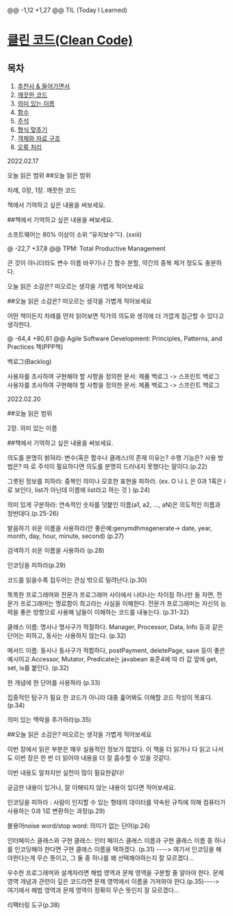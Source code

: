 @@ -1,12 +1,27 @@
TIL (Today I Learned)

# [클린 코드(Clean Code)](http://www.yes24.com/Product/Search?domain=ALL&query=%ED%81%B4%EB%A6%B0%EC%BD%94%EB%93%9C&hashNm=%ED%81%B4%EB%A6%B0%EC%BD%94%EB%93%9C)

## 목차
1. [추천사 & 들어가면서](#추천사-&-들어가면서)
2. [깨끗한 코드](#1장-깨끗한-코드)
3. [의미 있는 이름](#2장-의미-있는-이름)
4. [함수](#3장-함수)
5. [주석](#4장-주석)
6. [형식 맞추기](#5장-형식-맞추기)
7. [객체와 자료 구조](#6장-객체와-자료-구조)
8. [오류 처리](#7장-오류-처리)



2022.02.17

오늘 읽은 범위
##오늘 읽은 범위

차례, 0장, 1장. 깨끗한 코드

책에서 기억하고 싶은 내용을 써보세요.

##책에서 기억하고 싶은 내용을 써보세요.

소프트웨어는 80% 이상이 소위 “유지보수”다. (xxiii)

@ -22,7 +37,8 @@ TPM: Total Productive Management

큰 것이 아니더라도 변수 이름 바꾸기나 긴 함수 분할, 약간의 중복 제거 정도도 충분하다.

오늘 읽은 소감은? 떠오르는 생각을 가볍게 적어보세요

##오늘 읽은 소감은? 떠오르는 생각을 가볍게 적어보세요

어떤 책이든지 차례를 먼저 읽어보면 작가의 의도와 생각에 더 가깝게 접근할 수 있다고 생각한다.

@ -64,4 +80,61 @@ Agile Software Development: Principles, Patterns, and Practices 책(PPP책)

백로그(Backlog)

사용자를 조사하여 구현해야 할 사항을 정의한 문서: 제품 백로그 -> 스프린트 백로그
사용자를 조사하여 구현해야 할 사항을 정의한 문서: 제품 백로그 -> 스프린트 백로그




2022.02.20

##오늘 읽은 범위

2장. 의미 있는 이름


##책에서 기억하고 싶은 내용을 써보세요.

의도를 분명히 밝혀라: 변수(혹은 함수나 클래스)의 존재 이유는? 수행 기능은? 사용 방법은? 따 로 주석이 필요하다면 의도를 분명히 드러내지 못했다는 말이다.(p.22)

그릇된 정보를 피하라: 중복인 의미나 모호한 표현을 피하라. (ex. O 나 L 은 0과 1혹은 i로 보인다, list가 아닌데 이름에 list라고 하는 것 ) (p.24)

의미 있게 구분하라: 연속적인 숫자를 덧붙인 이름(a1, a2, …, aN)은 의도적인 이름과 정반대다.(p.25-26)

발음하기 쉬운 이름을 사용하라(안 좋은예:genymdhmsgenerate-> date, year, month, day, hour, minute, second) (p.27)

검색하기 쉬운 이름을 사용하라 (p.28)

인코딩을 피하라(p.29)

코드를 읽을수록 접두어는 관심 밖으로 밀려난다.(p.30)

똑똑한 프로그래머와 전문가 프로그래머 사이에서 나타나는 차이점 하나만 들 자면, 전문가 프로그래머는 명료함이 최고라는 사실을 이해한다. 전문가 프로그래머는 자신의 능력을 좋은 방향으로 사용해 남들이 이해하는 코드를 내놓는다. (p.31-32)

클래스 이름: 명사나 명사구가 적절하다. Manager, Processor, Data, Info 등과 같은 단어는 피하고, 동사는 사용하지 않는다. (p.32)

메서드 이름: 동사나 동사구가 적합하다, postPayment, deletePage, save 등이 좋은 예시이고 Accessor, Mutator, Predicate는 javabean 표준4에 따 라 값 앞에 get, set, is를 붙인다. (p.32)

한 개념에 한 단어를 사용하라 (p.33)

집중적인 탐구가 필요 한 코드가 아니라 대충 훑어봐도 이해할 코드 작성이 목표다.(p.34)

의미 있는 맥락을 추가하라(p.35)


##오늘 읽은 소감은? 떠오르는 생각을 가볍게 적어보세요

이번 장에서 읽은 부분은 매우 실용적인 정보가 많았다. 이 책을 더 읽거나 다 읽고 나서도 이번 장은 한 번 더 읽어야 내용을 더 잘 흡수할 수 있을 것같다.

이번 내용도 알차지만 실천이 많이 필요한같다!

궁금한 내용이 있거나, 잘 이해되지 않는 내용이 있다면 적어보세요.

인코딩을 피하라 : 사람이 인지할 수 있는 형태의 데이터를 약속된 규칙에 의해 컴퓨터가 사용하는 0과 1로 변환하는 과정(p.29)

불용어noise word/stop word: 의미가 없는 단어(p.26)

인터페이스 클래스와 구현 클래스: 인터 페이스 클래스 이름과 구현 클래스 이름 중 하나를 인코딩해야 한다면 구현 클래스 이름을 택하겠다. (p.31) ----> 여기서 인코딩을 해야한다는게 무슨 뜻이고, 그 둘 중 하나를 왜 선택해야하는지 잘 모르겠다...

우수한 프로그래머와 설계자라면 해법 영역과 문제 영역을 구분할 줄 알아야 한다. 문제 영역 개념과 관련이 깊은 코드라면 문제 영역에서 이름을 가져와야 한다.(p.35)----> 여기에서 해법 영역과 문제 영역이 정확히 무슨 뜻인지 잘 모르겠다...

리팩터링 도구(p.38)
